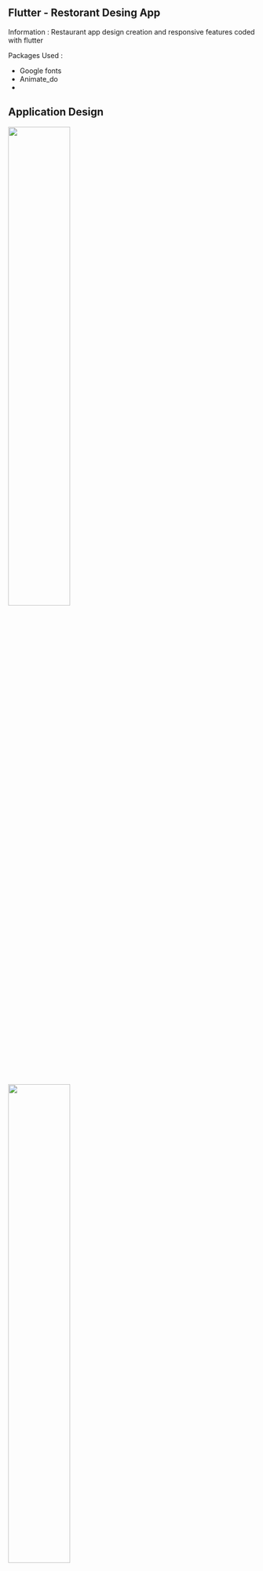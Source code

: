 ## Flutter - Restorant Desing App

Information :
  Restaurant app design creation and responsive features coded with flutter
 
Packages Used :
- Google fonts
- Animate_do
- 
 ## Application Design <br>
<img src="https://i.hizliresim.com/pty6361.png" width="50%"><br>
<img src="https://i.hizliresim.com/5bwoj44.png" width="50%">
<img src="https://i.hizliresim.com/rzrabt4.png" width="50%">

